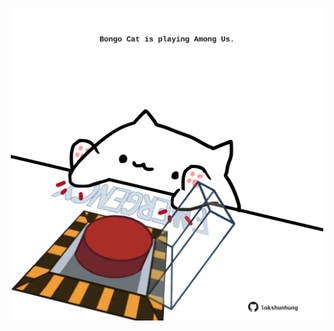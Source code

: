 <!-- built at 06/10/2024, 07:00:54 UTC -->
<p align="center">
  <img width="500" height="500" src="./ReadmeImage.svg">
</p>
